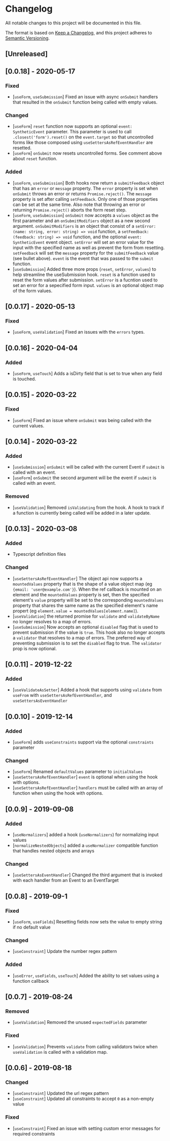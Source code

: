 # Changelog
All notable changes to this project will be documented in this file.

The format is based on [Keep a Changelog](https://keepachangelog.com/en/1.0.0/),
and this project adheres to [Semantic Versioning](https://semver.org/spec/v2.0.0.html).

## [Unreleased]

## [0.0.18] - 2020-05-17
### Fixed
* [`useForm`, `useSubmission`] Fixed an issue with async `onSubmit` handlers that resulted in the `onSubmit` function being called with empty values.

### Changed
* [`useForm`] `reset` function now supports an optional `event: SyntheticEvent` parameter. This parameter is
used to call `.closest('form').reset()` on the `event.target` so that uncontrolled forms like those composed using `useSettersAsRefEventHandler` are resetted.
* [`useForm`] `onSubmit` now resets uncontrolled forms. See comment above about `reset` function.

### Added
* [`useForm`, `useSubmission`] Both hooks now return a `submitFeedback` object that has an `error` or `message` property. The `error` property is set when `onSubmit` throws an error or returns `Promise.reject()`. The `message` property is set after calling `setFeedback`.  Only one of those properties can be set at the same time.  Also note that throwing an error or returning `Promise.reject()` aborts the form reset step.
* [`useForm`, `useSubmission`] `onSubmit` now accepts a `values` object as the first parameter and an `onSubmitModifiers` object as a new second argument.  `onSubmitModifiers` is an object that consist of a `setError: (name: string, error: string) => void` function, a `setFeedback: (feedback: string) => void` function, and the optional `event: SyntheticEvent` event object. `setError` will set an error value for the input with the specified name as well as prevent the form from resetting.  `setFeedback` will set the `message` property for the `submitFeedback` value (see bullet above). `event` is the event that was passed to the `submit` function.
* [`useSubmission`] Added three more props (`reset`, `setError`, `values`) to help streamline the useSubmission hook. `reset` is a function used to reset the form values after submission.  `setError` is a fucntion used to set an error for a sepecified form input. `values` is an optional object map of the form values.

## [0.0.17] - 2020-05-13
### Fixed
* [`useForm`, `useValidation`] Fixed an issues with the `errors` types.

## [0.0.16] - 2020-04-04
### Added
* [`useForm`, `useTouch`] Adds a isDirty field that is set to true when any field is touched.

## [0.0.15] - 2020-03-22
### Fixed
* [`useForm`] Fixed an issue where `onSubmit` was being called with the current values.

## [0.0.14] - 2020-03-22
### Added
* [`useSubmission`] `onSubmit` will be called with the current Event if `submit` is called with an event.
* [`useForm`] `onSubmit` the second argument will be the event if `submit` is called with an event.

### Removed
* [`useValidation`] Removed `isValidating` from the hook.
A hook to track if a function is currently being called will be added in a later update.

## [0.0.13] - 2020-03-08
### Added
* Typescript definition files

### Changed
* [`useSettersAsRefEventHandler`] The object api now supports a `mountedValues` property that is the shape of a value object map (eg `{email: 'user@example.com'}`).  When the ref callback is mounted on an element and the `mountedValues` property is set, then the specified element's `value` property will be set to the corresponding `mountedValues` property that shares the same name as the specified element's name propert (eg `element.value = mountedValues[element.name]`).
* [`useValidation`] the returned promise for `validate` and `validateByName` no longer resolves to a map of errors.
* [`useSubmission`] Now accepts an optional `disabled` flag that is used to prevent submission if the value is `true`. This hook also no longer accepts a `validator` that resolves to a map of errors. The preferred way of preventing
submission is to set the `disabled` flag to true.  The `validator` prop is now optional.

## [0.0.11] - 2019-12-22
### Added
* [`useValidateAsSetter`] Added a hook that supports using `validate` from `useFrom` with
    `useSettersAsRefEventHandler`, and `useSettersAsEventHandler`

## [0.0.10] - 2019-12-14
### Added
* [`useForm`] adds `useConstraints` support via the optional `constraints` parameter

### Changed
* [`useForm`] Renamed `defaultValues` parameter to `initialValues`
* [`useSettersAsRefEventHandler`] `event` is optional when using the hook with options.
* [`useSettersAsRefEventHandler`] `handlers` must be called with an array of function when using the hook with options.

## [0.0.9] - 2019-09-08
### Added
* [`useNormalizers`] added a hook (`useNormalizers`) for normalizing input values
* [`normalizeNestedObjects`] added a `useNormalizer` compatible function that handles nested objects and arrays

### Changed
* [`useSettersAsEventHandler`] Changed the third argument that is invoked with each handler from an Event to an EventTarget

## [0.0.8] - 2019-09-1
### Fixed
* [`useForm`, `useFields`] Resetting fields now sets the value to empty string if no default value

### Changed
* [`useConstraint`] Update the number regex pattern

### Added
* [`useError`, `useFields`, `useTouch`] Added the ability to set values using a function callback

## [0.0.7] - 2019-08-24
### Removed
* [`useValidation`] Removed the unused `expectedFields` parameter

### Fixed
* [`useValidation`] Prevents `validate` from calling validators twice when `useValidation` is called with a validation map.

## [0.0.6] - 2019-08-18
### Changed
* [`useConstraint`] Updated the url regex pattern
* [`useConstraint`] Updated all constraints to accept `0` as a non-empty value

### Fixed
* [`useConstraint`] Fixed an issue with setting custom error messages for required constraints
